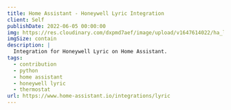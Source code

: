 ```yaml
---
title: Home Assistant - Honeywell Lyric Integration
client: Self
publishDate: 2022-06-05 00:00:00
img: https://res.cloudinary.com/dxpmd7aef/image/upload/v1647614022/ha_lyric_2020441e71.svg
imgSize: contain
description: |
  Integration for Honeywell Lyric on Home Assistant.
tags:
  - contribution
  - python
  - home assistant
  - honeywell lyric
  - thermostat
url: https://www.home-assistant.io/integrations/lyric
---
```

